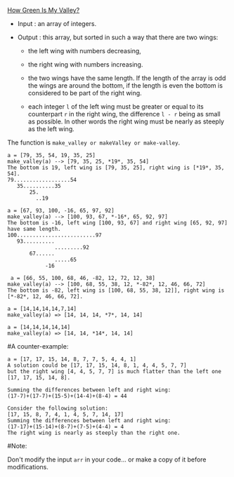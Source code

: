 [How Green Is My Valley?](https://www.codewars.com/kata/how-green-is-my-valley)


   + Input : an array of integers.

   + Output : this array, but sorted in such a way that there are two wings:
        
       + the left wing with numbers decreasing,
       + the right wing with numbers increasing.

       + the two wings have the same length. If the length of the array is odd the wings are around the bottom, if the length is even the bottom is considered to be part of the right wing.

       + each integer `l` of the left wing must be greater or equal to its counterpart `r` in the right wing, the difference `l - r` being as small as possible. In other words the right wing must be nearly as steeply as the left wing.

The function is `make_valley or makeValley or make-valley`.

    a = [79, 35, 54, 19, 35, 25]
    make_valley(a) --> [79, 35, 25, *19*, 35, 54]
    The bottom is 19, left wing is [79, 35, 25], right wing is [*19*, 35, 54].
    79..................54
       35..........35
           25. 
             ..19

    a = [67, 93, 100, -16, 65, 97, 92]
    make_valley(a) --> [100, 93, 67, *-16*, 65, 92, 97]
    The bottom is -16, left wing [100, 93, 67] and right wing [65, 92, 97] have same length.
    100.........................97
       93..........
                   .........92
           67......
                   .....65
                -16     

     a = [66, 55, 100, 68, 46, -82, 12, 72, 12, 38]
    make_valley(a) --> [100, 68, 55, 38, 12, *-82*, 12, 46, 66, 72]
    The bottom is -82, left wing is [100, 68, 55, 38, 12]], right wing is [*-82*, 12, 46, 66, 72].

    a = [14,14,14,14,7,14]
    make_valley(a) => [14, 14, 14, *7*, 14, 14]

    a = [14,14,14,14,14]
    make_valley(a) => [14, 14, *14*, 14, 14]

#A counter-example:
 
    a = [17, 17, 15, 14, 8, 7, 7, 5, 4, 4, 1]
    A solution could be [17, 17, 15, 14, 8, 1, 4, 4, 5, 7, 7]
    but the right wing [4, 4, 5, 7, 7] is much flatter than the left one 
    [17, 17, 15, 14, 8].

    Summing the differences between left and right wing:
    (17-7)+(17-7)+(15-5)+(14-4)+(8-4) = 44

    Consider the following solution:
    [17, 15, 8, 7, 4, 1, 4, 5, 7, 14, 17]
    Summing the differences between left and right wing:
    (17-17)+(15-14)+(8-7)+(7-5)+(4-4) = 4
    The right wing is nearly as steeply than the right one.

#Note:

Don't modify the input `arr` in your code... or make a copy of it before modifications.

